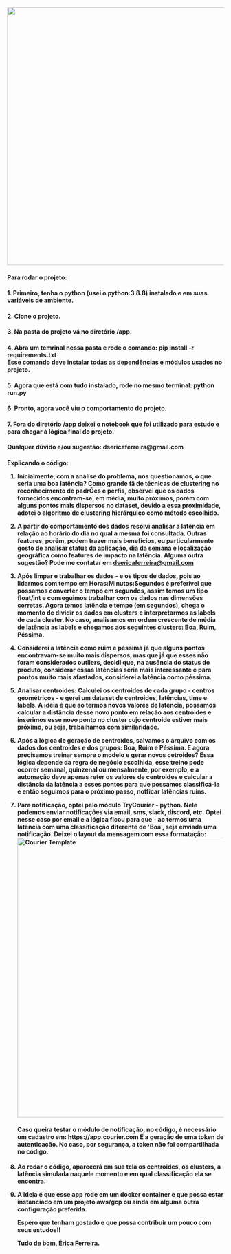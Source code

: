 <img width="600" src="https://user-images.githubusercontent.com/101155921/227826492-4a2c1119-7fe4-47f6-b22b-23c4a0e0f589.gif">

<h4> Para rodar o projeto: </h4>
<h4>1. Primeiro, tenha o python (usei o python:3.8.8) instalado e em suas variáveis de ambiente.</h4>
<h4>2. Clone o projeto.</h4>
<h4>3. Na pasta do projeto vá no diretório /app.</h4>
<h4>4. Abra um temrinal nessa pasta e rode o comando: pip install -r requirements.txt<br>
       Esse comando deve instalar todas as dependências e módulos usados no projeto.</h4>
<h4>5. Agora que está com tudo instalado, rode no mesmo terminal: python run.py</h4>
<h4>6. Pronto, agora você viu o comportamento do projeto.</h4>
<h4>7. Fora do diretório /app deixei o notebook que foi utilizado para estudo e para
       chegar à lógica final do projeto. </h4>
   
<h4>Qualquer dúvido e/ou sugestão: dsericaferreira@gmail.com </h4>

<h4> Explicando o código: 


1. Inicialmente, com a análise do problema, nos questionamos, o que seria uma boa latência?
   Como grande fã de técnicas de clustering no reconhecimento de padrÕes e perfis, 
   observei que os dados fornecidos encontram-se, em média, muito próximos, porém com alguns pontos 
   mais dispersos no dataset, devido a essa proximidade, adotei o algoritmo de clustering hierárquico 
   como método escolhido. 
   
2. A partir do comportamento dos dados resolvi analisar a latência em relação ao horário do dia 
   no qual a mesma foi consultada. Outras features, porém, podem trazer mais benefícios, eu particularmente
   gosto de analisar status da aplicação, dia da semana e localização geográfica como features de impacto na latência.
   Alguma outra sugestão? Pode me contatar em dsericaferreira@gmail.com
   
3. Após limpar e trabalhar os dados - e os tipos de dados, pois ao lidarmos com tempo em Horas:Minutos:Segundos é preferível
   que possamos converter o tempo em segundos, assim temos um tipo float/int e conseguimos trabalhar com os dados
   nas dimensões corretas. Agora temos latência e tempo (em segundos), chega o momento de dividir os dados 
   em clusters e interpretarmos as labels de cada cluster. No caso, analisamos em ordem crescente de média de 
   latência as labels e chegamos aos seguintes clusters: Boa, Ruim, Péssima. 
   
4. Considerei a latência como ruim e péssima já que alguns pontos encontravam-se muito mais dispersos, mas que já que esses
   não foram considerados outliers, decidi que, na ausência do status do produto, considerar essas latências seria mais 
   interessante e para pontos muito mais afastados, considerei a latência como péssima.

5. Analisar centroides: Calculei os centroides de cada grupo - centros geométricos - e gerei um dataset de 
   centroides, latências, time e labels. A ideia é que ao termos novos valores de latência, possamos calcular 
   a distância desse novo ponto em relação aos centroides e inserimos esse novo ponto no cluster cujo centroide 
   estiver mais próximo, ou seja, trabalhamos com similaridade. 

6. Após a lógica de geração de centroides, salvamos o arquivo com os dados dos centroides e dos grupos: Boa, Ruim e Péssima. 
   E agora precisamos treinar sempre o modelo e gerar novos cetroides? Essa lógica depende da regra de negócio escolhida, 
   esse treino pode ocorrer semanal, quinzenal ou mensalmente, por exemplo, e a automação deve apenas reter os valores
   de centroides e calcular a distância da latência a esses pontos para que possamos classificá-la e então seguimos para o 
   próximo passo, notficar latências ruins.

7. Para notificação, optei pelo módulo TryCourier - python. Nele podemos enviar notificações via email, sms, slack, discord, etc.
   Optei nesse caso por email e a lógica ficou para que - ao termos uma latência com uma classificação diferente de 'Boa', 
   seja enviada uma notificação. 
   Deixei o layout da mensagem com essa formatação:
   <img width="650" alt="Courier Template" src="https://user-images.githubusercontent.com/101155921/227825215-f41d3fe1-2a1e-42ac-a90c-950f2f77d599.png">

       
   <h4>Caso queira testar o módulo de notificação, no código, é necessário um cadastro em: https://app.courier.com
   E a geração de uma token de autenticação. No caso, por segurança, a token não foi compartilhada no código.  </h4>
   
8. Ao rodar o código, aparecerá em sua tela os centroides, os clusters, a latência simulada naquele momento 
   e em qual classificação ela se encontra. 
   
9. A ideia é que esse app rode em um docker container e que possa estar instanciado em um projeto aws/gcp ou ainda 
   em alguma outra configuração preferida. 
   
   Espero que tenham gostado e que possa contribuir um pouco com seus estudos!! 
   
   Tudo de bom, 
   Érica Ferreira. </h4>
   
   
    

